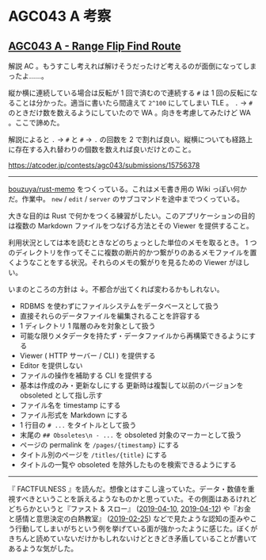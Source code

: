 # AGC043 A 考察

## [AGC043 A - Range Flip Find Route](https://atcoder.jp/contests/agc043/tasks/agc043_a)

解説 AC 。もうすこし考えれば解けそうだったけど考えるのが面倒になってしまったよ……。

縦か横に連続している場合は反転が 1 回で済むので連続する `#` は 1 回の反転になることは分かった。適当に書いたら間違えて `2^100` にしてしまい TLE 。 `.` -> `#` のときだけ数を数えるようにしていたので WA 。向きを考慮してみたけど WA 。ここで諦めた。

解説によると `.` -> `#` と `#` -> `.` の回数を 2 で割れば良い。縦横についても経路上に存在する入れ替わりの個数を数えれば良いだけとのこと。

<https://atcoder.jp/contests/agc043/submissions/15756378>

---

[bouzuya/rust-memo][] をつくっている。これはメモ書き用の Wiki っぽい何かだ。作業中。 `new` / `edit` / `server` のサブコマンドを途中までつくっている。

大きな目的は Rust で何かをつくる練習がしたい。このアプリケーションの目的は複数の Markdown ファイルをつなげる方法とその Viewer を提供すること。

利用状況としては本を読むときなどのちょっとした単位のメモを取るとき。 1 つのディレクトリを作ってそこに複数の断片的かつ繋がりのあるメモファイルを置くようなことをする状況。それらのメモの繋がりを見るための Viewer がほしい。

いまのところの方針は ↓。不都合が出てくれば変わるかもしれない。

- RDBMS を使わずにファイルシステムをデータベースとして扱う
- 直接それらのデータファイルを編集されることを許容する
- 1 ディレクトリ 1 階層のみを対象として扱う
- 可能な限りメタデータを持たず・データファイルから再構築できるようにする
- Viewer ( HTTP サーバー / CLI ) を提供する
- Editor を提供しない
- ファイルの操作を補助する CLI を提供する
- 基本は作成のみ・更新なしにする
  更新時は複製して以前のバージョンを obsoleted として指し示す
- ファイル名を timestamp にする
- ファイル形式を Markdown にする
- 1 行目の `# ...` をタイトルとして扱う
- 末尾の `## Obsoletes\n - ...` を obsoleted 対象のマーカーとして扱う
- ページの permalink を `/pages/{timestamp}` にする
- タイトル別のページを `/titles/{title}` にする
- タイトルの一覧や obsoleted を除外したものを検索できるようにする

---

『 FACTFULNESS 』を読んだ。想像とはすこし違っていた。データ・数値を重視すべきということを訴えるようなものかと思っていた。その側面はあるけれどどちらかというと『ファスト & スロー』 ([2019-04-10][], [2019-04-12][]) や『お金と感情と意思決定の白熱教室』 ([2019-02-25][]) などで見たような認知の歪みやこう行動してしまいがちという例を挙げている面が強かったように感じた。ぼくがきちんと読めていないだけかもしれないけどときどき矛盾していることが書いてあるような気がした。

[2019-02-25]: https://blog.bouzuya.net/2019/02/25/
[2019-04-10]: https://blog.bouzuya.net/2019/04/10/
[2019-04-12]: https://blog.bouzuya.net/2019/04/12/
[bouzuya/rust-memo]: https://github.com/bouzuya/rust-memo
